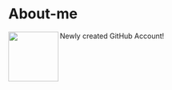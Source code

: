 # About-me
Newly created GitHub Account!
<img align="left" width="100" height="100" src = "![mee](https://github.com/Kirara-22/About-me/assets/102254626/0cdaa38d-d534-4d69-8c5d-d7e1dcac1cb5)
">
